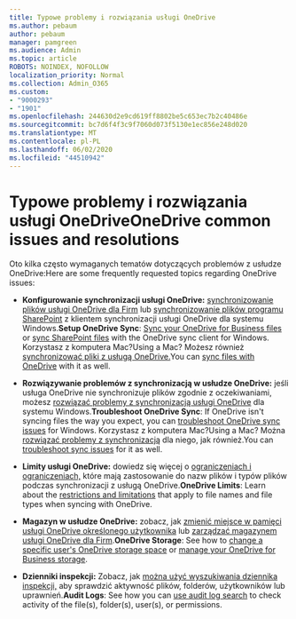 ```yaml
---
title: Typowe problemy i rozwiązania usługi OneDrive
ms.author: pebaum
author: pebaum
manager: pamgreen
ms.audience: Admin
ms.topic: article
ROBOTS: NOINDEX, NOFOLLOW
localization_priority: Normal
ms.collection: Admin_O365
ms.custom:
- "9000293"
- "1901"
ms.openlocfilehash: 244630d2e9cd619ff8802be5c653ec7b2c40486e
ms.sourcegitcommit: bc7d6f4f3c9f7060d073f5130e1ec856e248d020
ms.translationtype: MT
ms.contentlocale: pl-PL
ms.lasthandoff: 06/02/2020
ms.locfileid: "44510942"
---
```

# <a name="onedrive-common-issues-and-resolutions"></a><span data-ttu-id="096ab-102">Typowe problemy i rozwiązania usługi OneDrive</span><span class="sxs-lookup"><span data-stu-id="096ab-102">OneDrive common issues and resolutions</span></span>

<span data-ttu-id="096ab-103">Oto kilka często wymaganych tematów dotyczących problemów z usłudze OneDrive:</span><span class="sxs-lookup"><span data-stu-id="096ab-103">Here are some frequently requested topics regarding OneDrive issues:</span></span>

- <span data-ttu-id="096ab-104">**Konfigurowanie synchronizacji usługi OneDrive:** [synchronizowanie plików usługi OneDrive dla Firm](https://go.microsoft.com/fwlink/?linkid=533375) lub [synchronizowanie plików programu SharePoint](https://go.microsoft.com/fwlink/?linkid=871666) z klientem synchronizacji usługi OneDrive dla systemu Windows.</span><span class="sxs-lookup"><span data-stu-id="096ab-104">**Setup OneDrive Sync**: [Sync your OneDrive for Business files](https://go.microsoft.com/fwlink/?linkid=533375) or [sync SharePoint files](https://go.microsoft.com/fwlink/?linkid=871666) with the OneDrive sync client for Windows.</span></span>  <span data-ttu-id="096ab-105">Korzystasz z komputera Mac?</span><span class="sxs-lookup"><span data-stu-id="096ab-105">Using a Mac?</span></span> <span data-ttu-id="096ab-106">Możesz również [synchronizować pliki z usługą OneDrive.](https://support.office.com/article/Sync-files-with-the-OneDrive-sync-client-on-Mac-OS-X-d11b9f29-00bb-4172-be39-997da46f913f)</span><span class="sxs-lookup"><span data-stu-id="096ab-106">You can [sync files with OneDrive](https://support.office.com/article/Sync-files-with-the-OneDrive-sync-client-on-Mac-OS-X-d11b9f29-00bb-4172-be39-997da46f913f) with it as well.</span></span>

- <span data-ttu-id="096ab-107">**Rozwiązywanie problemów z synchronizacją w usłudze OneDrive:** jeśli usługa OneDrive nie synchronizuje plików zgodnie z oczekiwaniami, możesz [rozwiązać problemy z synchronizacją usługi OneDrive](https://go.microsoft.com/fwlink/?linkid=866431) dla systemu Windows.</span><span class="sxs-lookup"><span data-stu-id="096ab-107">**Troubleshoot OneDrive Sync**:  If OneDrive isn't syncing files the way you expect, you can [troubleshoot OneDrive sync issues](https://go.microsoft.com/fwlink/?linkid=866431) for Windows.</span></span> <span data-ttu-id="096ab-108">Korzystasz z komputera Mac?</span><span class="sxs-lookup"><span data-stu-id="096ab-108">Using a Mac?</span></span> <span data-ttu-id="096ab-109">Można [rozwiązać problemy z synchronizacją](https://support.office.com/article/fix-onedrive-sync-problems-on-a-mac-af3012d7-13ec-4ac9-bbb1-ebcd2a0cd756) dla niego, jak również.</span><span class="sxs-lookup"><span data-stu-id="096ab-109">You can [troubleshoot sync issues](https://support.office.com/article/fix-onedrive-sync-problems-on-a-mac-af3012d7-13ec-4ac9-bbb1-ebcd2a0cd756) for it as well.</span></span>
- <span data-ttu-id="096ab-110">**Limity usługi OneDrive:** dowiedz się więcej o [ograniczeniach i ograniczeniach,](https://support.office.com/article/Invalid-file-names-and-file-types-in-OneDrive-OneDrive-for-Business-and-SharePoint-64883a5d-228e-48f5-b3d2-eb39e07630fa) które mają zastosowanie do nazw plików i typów plików podczas synchronizacji z usługą OneDrive.</span><span class="sxs-lookup"><span data-stu-id="096ab-110">**OneDrive Limits**: Learn about the [restrictions and limitations](https://support.office.com/article/Invalid-file-names-and-file-types-in-OneDrive-OneDrive-for-Business-and-SharePoint-64883a5d-228e-48f5-b3d2-eb39e07630fa) that apply to file names and file types when syncing with OneDrive.</span></span>
- <span data-ttu-id="096ab-111">**Magazyn w usłudze OneDrive:** zobacz, jak [zmienić miejsce w pamięci usługi OneDrive określonego użytkownika](https://docs.microsoft.com/onedrive/change-user-storage) lub [zarządzać magazynem usługi OneDrive dla Firm](https://support.office.com/article/Manage-your-OneDrive-for-Business-storage-31519161-059C-4764-B6F8-F5CD29F7FE68).</span><span class="sxs-lookup"><span data-stu-id="096ab-111">**OneDrive Storage**: See how to [change a specific user's OneDrive storage space](https://docs.microsoft.com/onedrive/change-user-storage) or [manage your OneDrive for Business storage](https://support.office.com/article/Manage-your-OneDrive-for-Business-storage-31519161-059C-4764-B6F8-F5CD29F7FE68).</span></span>
- <span data-ttu-id="096ab-112">**Dzienniki inspekcji:** Zobacz, jak [można użyć wyszukiwania dziennika inspekcji,](https://docs.microsoft.com/microsoft-365/compliance/search-the-audit-log-in-security-and-compliance#search-the-audit-log) aby sprawdzić aktywność plików, folderów, użytkowników lub uprawnień.</span><span class="sxs-lookup"><span data-stu-id="096ab-112">**Audit Logs**: See how you can [use audit log search](https://docs.microsoft.com/microsoft-365/compliance/search-the-audit-log-in-security-and-compliance#search-the-audit-log) to check activity of the file(s), folder(s), user(s), or permissions.</span></span> 
